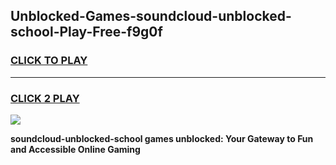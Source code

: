 
## Unblocked-Games-soundcloud-unblocked-school-Play-Free-f9g0f
<h3>
<a href="https://premium76.site?title=soundcloud-unblocked-school&ref=10A">CLICK TO PLAY</a></h3>
<hr>

<h3>
<a href="https://premium76.site?title=soundcloud-unblocked-school&ref=10A">CLICK 2 PLAY</a>
  
</h3>

<a href="https://premium76.site?title=soundcloud-unblocked-school&ref=10A"><img src="https://clearcache.store/games.png"></a>


**soundcloud-unblocked-school games unblocked: Your Gateway to Fun and Accessible Online Gaming**
